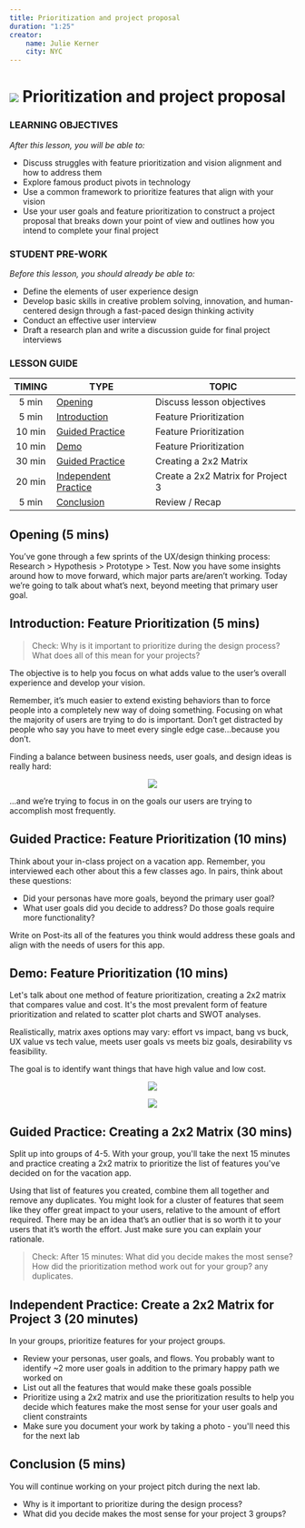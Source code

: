 ```yaml
---
title: Prioritization and project proposal
duration: "1:25"
creator:
    name: Julie Kerner
    city: NYC
---
```


# ![](https://ga-dash.s3.amazonaws.com/production/assets/logo-9f88ae6c9c3871690e33280fcf557f33.png) Prioritization and project proposal

### LEARNING OBJECTIVES
*After this lesson, you will be able to:*
- Discuss struggles with feature prioritization and vision alignment and how to address them
- Explore famous product pivots in technology
- Use a common framework to prioritize features that align with your vision
- Use your user goals and feature prioritization to construct a project proposal that breaks down your point of view and outlines how you intend to complete your final project

### STUDENT PRE-WORK
*Before this lesson, you should already be able to:*
- Define the elements of user experience design
- Develop basic skills in creative problem solving, innovation, and human­-centered design through a fast-­paced design thinking activity
- Conduct an effective user interview
- Draft a research plan and write a discussion guide for final project interviews

### LESSON GUIDE

| TIMING  | TYPE  | TOPIC  |
|:-:|---|---|
| 5 min  | [Opening](#opening-5-mins)  | Discuss lesson objectives |
| 5 min  | [Introduction](#introduction-feature-prioritization-5-mins)  | Feature Prioritization |
| 10 min  | [Guided Practice](#guided-practice-feature-prioritization-10-mins)  | Feature Prioritization |
| 10 min  | [Demo](#demo-feature-prioritization-10-mins)  | Feature Prioritization |
| 30 min  | [Guided Practice](#guided-practice-creating-a-2x2-matrix-30-mins)  | Creating a 2x2 Matrix |
| 20 min  | [Independent Practice](#independent-practice-create-a-2x2-matrix-for-project-3-20-minutes)  | Create a 2x2 Matrix for Project 3 |
| 5 min  | [Conclusion](#conclusion-5-mins)  | Review / Recap |

## Opening (5 mins)

You’ve gone through a few sprints of the UX/design thinking process: Research > Hypothesis > Prototype > Test. Now you have some insights around how to move forward, which major parts are/aren’t working. Today we’re going to talk about what’s next, beyond meeting that primary user goal.

## Introduction: Feature Prioritization (5 mins)

> Check: Why is it important to prioritize during the design process? What does all of this mean for your projects?

The objective is to help you focus on what adds value to the user’s overall experience and develop your vision.

Remember, it’s much easier to extend existing behaviors than to force people into a completely new way of doing something. Focusing on what the majority of users are trying to do is important. Don’t get distracted by people who say you have to meet every single edge case...because you don’t.

Finding a balance between business needs, user goals, and design ideas is really hard:


<p align="center">
  <img src="https://i.imgur.com/oEeyWqg.png">
</p>

...and we’re trying to focus in on the goals our users are trying to accomplish most frequently.

## Guided Practice: Feature Prioritization (10 mins)

Think about your in-­class project on a vacation app. Remember, you interviewed each other about this a few classes ago. In pairs, think about these questions:

- Did your personas have more goals, beyond the primary user goal?
- What user goals did you decide to address? Do those goals require more functionality?

Write on Post-­its all of the features you think would address these goals and align with the needs of users for this app.

## Demo: Feature Prioritization (10 mins)

Let's talk about one method of feature prioritization, creating a 2x2 matrix that compares value and cost.  It's the most prevalent form of feature prioritization and related to scatter plot charts and SWOT analyses.

Realistically, matrix axes options may vary: effort vs impact, bang vs buck, UX value vs tech value, meets user goals vs meets biz goals, desirability vs feasibility.

The goal is to identify want things that have high value and low cost.

<p align="center">
  <img src="https://i.imgur.com/Y9xqqXZ.png">
</p>

<p align="center">
  <img src="https://i.imgur.com/tc7luEA.png">
</p>

## Guided Practice: Creating a 2x2 Matrix (30 mins)

Split up into groups of 4-5.  With your group, you'll take the next 15 minutes and practice creating a 2x2 matrix to prioritize the list of features you've decided on for the vacation app.

Using that list of features you created, combine them all together and remove any duplicates. You might look for a cluster of features that seem like they offer great impact to your users, relative to the amount of effort required. There may be an idea that’s an outlier that is so worth it to your users that it’s worth the effort. Just make sure you can explain your rationale.


> Check: After 15 minutes: What did you decide makes the most sense?  How did the prioritization method work out for your group?
any duplicates.

## Independent Practice: Create a 2x2 Matrix for Project 3 (20 minutes)

In your groups, prioritize features for your project groups.

- Review your personas, user goals, and flows. You probably want to identify ~2 more user goals in addition to the primary happy path we worked on
- List out all the features that would make these goals possible
- Prioritize using a 2x2 matrix and use the prioritization results to help you decide which features make the most sense for your user goals and client constraints
- Make sure you document your work by taking a photo - you'll need this for the next lab

## Conclusion (5 mins)

You will continue working on your project pitch during the next lab.

- Why is it important to prioritize during the design process?
- What did you decide makes the most sense for your project 3 groups?
